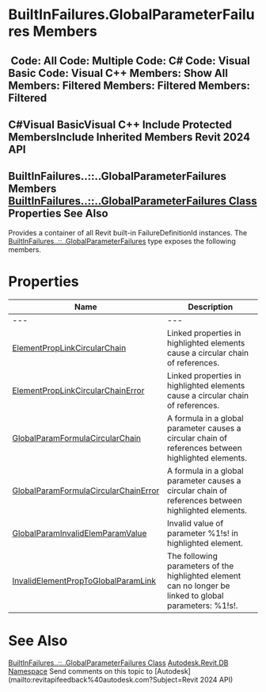 # BuiltInFailures.GlobalParameterFailures Members

﻿
 Code: All Code: Multiple Code: C# Code: Visual Basic Code: Visual C++  Members: Show All Members: Filtered Members: Filtered Members: Filtered   
---  
C#Visual BasicVisual C++
Include Protected MembersInclude Inherited Members
Revit 2024 API  
---  
BuiltInFailures..::..GlobalParameterFailures Members  
[BuiltInFailures..::..GlobalParameterFailures Class](cec94606-b16a-6f27-72e9-67aaa416f987.md "BuiltInFailures.GlobalParameterFailures Class") Properties See Also  
---  
Provides a container of all Revit built-in FailureDefinitionId instances.
The [BuiltInFailures..::..GlobalParameterFailures](cec94606-b16a-6f27-72e9-67aaa416f987.md "BuiltInFailures.GlobalParameterFailures Class") type exposes the following members.
# Properties
| Name | Description |
| --- | --- |
| --- | --- | --- |
| [ElementPropLinkCircularChain](aafedd2e-5c01-7598-8b6c-4806929eaef9.md "ElementPropLinkCircularChain Property") | Linked properties in highlighted elements cause a circular chain of references. |
| [ElementPropLinkCircularChainError](37f10154-6541-6219-7b1e-c01812233f14.md "ElementPropLinkCircularChainError Property") | Linked properties in highlighted elements cause a circular chain of references. |
| [GlobalParamFormulaCircularChain](ea239989-58bc-05dd-eeb7-467049418534.md "GlobalParamFormulaCircularChain Property") | A formula in a global parameter causes a circular chain of references between highlighted elements. |
| [GlobalParamFormulaCircularChainError](0f949cd0-c987-8fa6-5ed2-74d44de3fddb.md "GlobalParamFormulaCircularChainError Property") | A formula in a global parameter causes a circular chain of references between highlighted elements. |
| [GlobalParamInvalidElemParamValue](acf86ff5-b79e-56a7-73c1-c1449a0bd2c5.md "GlobalParamInvalidElemParamValue Property") | Invalid value of parameter %1!s! in highlighted element. |
| [InvalidElementPropToGlobalParamLink](f75d9b2b-f31d-1841-19e4-09cf4b60ff90.md "InvalidElementPropToGlobalParamLink Property") | The following parameters of the highlighted element can no longer be linked to global parameters: %1!s!. |

# See Also
[BuiltInFailures..::..GlobalParameterFailures Class](cec94606-b16a-6f27-72e9-67aaa416f987.md "BuiltInFailures.GlobalParameterFailures Class")
[Autodesk.Revit.DB Namespace](87546ba7-461b-c646-cbb1-2cb8f5bff8b2.md "Autodesk.Revit.DB Namespace")
Send comments on this topic to [Autodesk](mailto:revitapifeedback%40autodesk.com?Subject=Revit 2024 API)